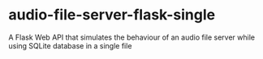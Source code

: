 # audio-file-server-flask-single
A Flask Web API that simulates the behaviour of an audio file server while using SQLite database in a single file
